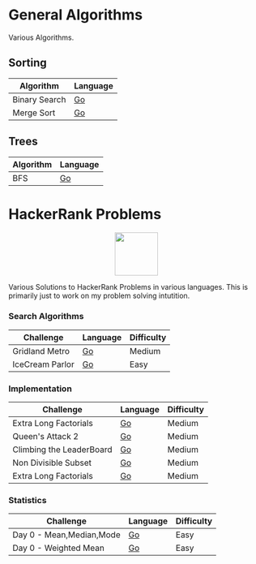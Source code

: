 # General Algorithms
Various Algorithms.

## Sorting
| Algorithm     | Language |
|---------------|----------|
| Binary Search | [Go]()   |
| Merge Sort| [Go]()   |

## Trees

| Algorithm     | Language |
|---------------|----------|
| BFS | [Go]()   |

# HackerRank Problems
<p align="center">
    <a href="https://www.hackerrank.com/RodneyShag">
        <img height=85 src="https://d3keuzeb2crhkn.cloudfront.net/hackerrank/assets/styleguide/logo_wordmark-f5c5eb61ab0a154c3ed9eda24d0b9e31.svg">
    </a>
</p>

Various Solutions to HackerRank Problems in various languages.
This is primarily just to work on my problem solving intutition.

### Search Algorithms
| Challenge | Language | Difficulty |
| --------- | --------- | --------- |
| Gridland Metro | [Go]() | Medium |
| IceCream Parlor | [Go]() | Easy |


### Implementation

| Challenge | Language | Difficulty |
| --------- | --------- | --------- |
| Extra Long Factorials | [Go]() | Medium |
| Queen's Attack 2 | [Go]() | Medium |
| Climbing the LeaderBoard | [Go]() | Medium |
| Non Divisible Subset| [Go]() | Medium |
| Extra Long Factorials| [Go]() | Medium |

### Statistics

| Challenge | Language | Difficulty |
| --------- | --------- | --------- |
| Day 0 - Mean,Median,Mode | [Go]() | Easy |
| Day 0 - Weighted Mean| [Go]() | Easy |
